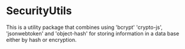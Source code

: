 # SecurityUtils
This is a utility package that combines using 'bcrypt' 'crypto-js', 'jsonwebtoken' and 'object-hash' for storing information in a data base either by hash or encryption.
